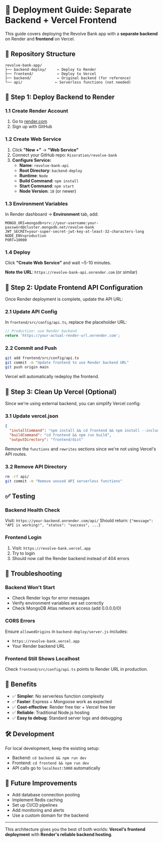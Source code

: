 # 🚀 Deployment Guide: Separate Backend + Vercel Frontend

This guide covers deploying the Revolve Bank app with a **separate backend** on Render and **frontend** on Vercel.

## 📁 Repository Structure

```
revolve-bank-app/
├── backend-deploy/     ← Deploy to Render
├── frontend/           ← Deploy to Vercel
├── backend/            ← Original backend (for reference)
└── api/               ← Serverless functions (not needed)
```

## 🎯 Step 1: Deploy Backend to Render

### 1.1 Create Render Account

1. Go to [render.com](https://render.com)
2. Sign up with GitHub

### 1.2 Create Web Service

1. Click **"New +"** → **"Web Service"**
2. Connect your GitHub repo: `Risoration/revolve-bank`
3. **Configure Service:**
   - **Name**: `revolve-bank-api`
   - **Root Directory**: `backend-deploy`
   - **Runtime**: `Node`
   - **Build Command**: `npm install`
   - **Start Command**: `npm start`
   - **Node Version**: `18` (or newer)

### 1.3 Environment Variables

In Render dashboard → **Environment** tab, add:

```
MONGO_URI=mongodb+srv://your-username:your-password@cluster.mongodb.net/revolve-bank
JWT_SECRET=your-super-secret-jwt-key-at-least-32-characters-long
NODE_ENV=production
PORT=10000
```

### 1.4 Deploy

Click **"Create Web Service"** and wait ~5-10 minutes.

**Note the URL**: `https://revolve-bank-api.onrender.com` (or similar)

## 🎯 Step 2: Update Frontend API Configuration

Once Render deployment is complete, update the API URL:

### 2.1 Update API Config

In `frontend/src/config/api.ts`, replace the placeholder URL:

```typescript
// Production: use Render backend
return 'https://your-actual-render-url.onrender.com';
```

### 2.2 Commit and Push

```bash
git add frontend/src/config/api.ts
git commit -m "Update frontend to use Render backend URL"
git push origin main
```

Vercel will automatically redeploy the frontend.

## 🎯 Step 3: Clean Up Vercel (Optional)

Since we're using external backend, you can simplify Vercel config:

### 3.1 Update vercel.json

```json
{
  "installCommand": "npm install && cd frontend && npm install --include=dev",
  "buildCommand": "cd frontend && npm run build",
  "outputDirectory": "frontend/dist"
```

Remove the `functions` and `rewrites` sections since we're not using Vercel's API routes.

### 3.2 Remove API Directory

```bash
rm -rf api/
git commit -m "Remove unused API serverless functions"
```

## ✅ Testing

### Backend Health Check

Visit: `https://your-backend.onrender.com/api/`
Should return: `{"message": "API is working!", "status": "success", ...}`

### Frontend Login

1. Visit: `https://revolve-bank.vercel.app`
2. Try to login
3. Should now call the Render backend instead of 404 errors

## 🔧 Troubleshooting

### Backend Won't Start

- Check Render logs for error messages
- Verify environment variables are set correctly
- Check MongoDB Atlas network access (add 0.0.0.0/0)

### CORS Errors

Ensure `allowedOrigins` in `backend-deploy/server.js` includes:

- `https://revolve-bank.vercel.app`
- Your Render backend URL

### Frontend Still Shows Localhost

Check `frontend/src/config/api.ts` points to Render URL in production.

## 🎉 Benefits

- ✅ **Simpler**: No serverless function complexity
- ✅ **Faster**: Express + Mongoose work as expected
- ✅ **Cost-effective**: Render free tier + Vercel free tier
- ✅ **Reliable**: Traditional Node.js hosting
- ✅ **Easy to debug**: Standard server logs and debugging

## 🛠️ Development

For local development, keep the existing setup:

- Backend: `cd backend && npm run dev`
- Frontend: `cd frontend && npm run dev`
- API calls go to `localhost:5000` automatically

## 📝 Future Improvements

- Add database connection pooling
- Implement Redis caching
- Set up CI/CD pipelines
- Add monitoring and alerts
- Use a custom domain for the backend

---

This architecture gives you the best of both worlds: **Vercel's frontend deployment** with **Render's reliable backend hosting**.
